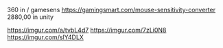 360 in / gamesens https://gamingsmart.com/mouse-sensitivity-converter
2880,00 in unity





































https://imgur.com/a/tvbL4d7
https://imgur.com/7zLi0N8
https://imgur.com/slY4DLX

